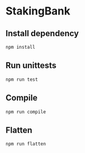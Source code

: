 # StakingBank

## Install dependency

```shell
npm install
```

## Run unittests

```shell
npm run test
```

## Compile

```shell
npm run compile
```

## Flatten

```shell
npm run flatten
```